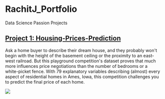 # RachitJ_Portfolio
Data Science Passion Projects

## [Project 1: Housing-Prices-Prediction](https://github.com/rachitj/Housing-Prices-Prediction)
Ask a home buyer to describe their dream house, and they probably won't begin with the height of the basement ceiling or the proximity to an east-west railroad. But this playground competition's dataset proves that much more influences price negotiations than the number of bedrooms or a white-picket fence.
With 79 explanatory variables describing (almost) every aspect of residential homes in Ames, Iowa, this competition challenges you to predict the final price of each home.

![](/master/housingPrices_corelation.png)

